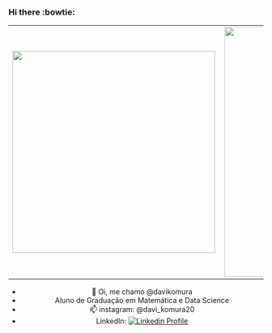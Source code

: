 ### Hi there :bowtie:
<center>
<table>
    <tr>
        <td><img width="400px" align="left" src="https://github-readme-stats.vercel.app/api/top-langs/?username=davikomura&hide=html&layout=compact&theme=tokyonight" /></td>
        <td><img width="495px" align="left" src="https://github-readme-stats.vercel.app/api?username=davikomura&theme=tokyonight"/></td>
    </tr>   
</table>

- 👋 Oi, me chamo @davikomura
- Aluno de Graduação em Matemática e Data Science
- 📫 instagram: @davi_komura20
- LinkedIn: [![Linkedin Profile](https://img.shields.io/badge/-LinkedIn_Profile-0072b1?style=flat&logo=Linkedin&logoColor=white&link=https://www.linkedin.com/in/davikomura-2099/)](https://www.linkedin.com/in/davikomura-2099/)<br>

<!---
davikomura/davikomura is a ✨ special ✨ repository because its `README.md` (this file) appears on your GitHub profile.
You can click the Preview link to take a look at your changes.
--->
